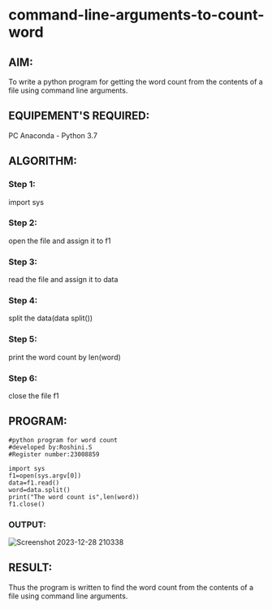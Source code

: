 # command-line-arguments-to-count-word
## AIM:
To write a python program for getting the word count from the contents of a file using command line arguments.
## EQUIPEMENT'S REQUIRED: 
PC
Anaconda - Python 3.7
## ALGORITHM: 
### Step 1:
import sys
### Step 2: 
 open the file and assign it to f1
### Step 3: 
read the file and assign it to data
### Step 4:  
split the data(data split())
### Step 5: 
print the word count by len(word)
### Step 6: 
close the file f1
## PROGRAM:
```
#python program for word count
#developed by:Roshini.S
#Register number:23008859

import sys
f1=open(sys.argv[0])
data=f1.read()
word=data.split()
print("The word count is",len(word))
f1.close()
```
### OUTPUT:
![Screenshot 2023-12-28 210338](https://github.com/23008859/command-line-arguments-to-count-word/assets/139117979/2bfad1a5-4ef2-4270-8764-dc56b436c471)



## RESULT:
Thus the program is written to find the word count from the contents of a file using command line arguments.
